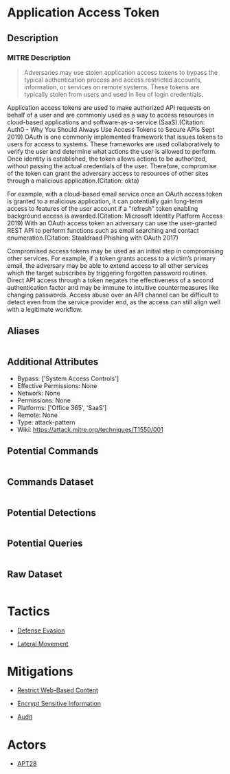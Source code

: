 
# Application Access Token

## Description

### MITRE Description

> Adversaries may use stolen application access tokens to bypass the typical authentication process and access restricted accounts, information, or services on remote systems. These tokens are typically stolen from users and used in lieu of login credentials.

Application access tokens are used to make authorized API requests on behalf of a user and are commonly used as a way to access resources in cloud-based applications and software-as-a-service (SaaS).(Citation: Auth0 - Why You Should Always Use Access Tokens to Secure APIs Sept 2019) OAuth is one commonly implemented framework that issues tokens to users for access to systems. These frameworks are used collaboratively to verify the user and determine what actions the user is allowed to perform. Once identity is established, the token allows actions to be authorized, without passing the actual credentials of the user. Therefore, compromise of the token can grant the adversary access to resources of other sites through a malicious application.(Citation: okta)

For example, with a cloud-based email service once an OAuth access token is granted to a malicious application, it can potentially gain long-term access to features of the user account if a "refresh" token enabling background access is awarded.(Citation: Microsoft Identity Platform Access 2019) With an OAuth access token an adversary can use the user-granted REST API to perform functions such as email searching and contact enumeration.(Citation: Staaldraad Phishing with OAuth 2017)

Compromised access tokens may be used as an initial step in compromising other services. For example, if a token grants access to a victim’s primary email, the adversary may be able to extend access to all other services which the target subscribes by triggering forgotten password routines. Direct API access through a token negates the effectiveness of a second authentication factor and may be immune to intuitive countermeasures like changing passwords. Access abuse over an API channel can be difficult to detect even from the service provider end, as the access can still align well with a legitimate workflow.

## Aliases

```

```

## Additional Attributes

* Bypass: ['System Access Controls']
* Effective Permissions: None
* Network: None
* Permissions: None
* Platforms: ['Office 365', 'SaaS']
* Remote: None
* Type: attack-pattern
* Wiki: https://attack.mitre.org/techniques/T1550/001

## Potential Commands

```

```

## Commands Dataset

```

```

## Potential Detections

```json

```

## Potential Queries

```json

```

## Raw Dataset

```json

```

# Tactics


* [Defense Evasion](../tactics/Defense-Evasion.md)

* [Lateral Movement](../tactics/Lateral-Movement.md)
    

# Mitigations


* [Restrict Web-Based Content](../mitigations/Restrict-Web-Based-Content.md)

* [Encrypt Sensitive Information](../mitigations/Encrypt-Sensitive-Information.md)
    
* [Audit](../mitigations/Audit.md)
    

# Actors


* [APT28](../actors/APT28.md)

